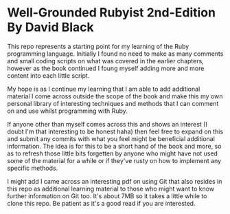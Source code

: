 # Well-Grounded Rubyist 2nd-Edition By David Black

This repo represents a starting point for my learning of the Ruby programming language.
Initially I found no need to make as many comments and small coding scripts on what was covered in the earlier chapters, however as the book continued I foung myself adding more and more content into each little script.

My hope is as I continue my learning that I am able to add additional material I come across outside the scope of the book and make this my own personal library of interesting techniques and methods that I can comment on and use whilst programming with Ruby.

If anyone other than myself comes across this and shows an interest (I doubt I'm that interesting to be honest haha) then feel free to expand on this and submit any commits with what you feel might be beneficial additional information. The idea is for this to be a short hand of the book and more, so as to refresh those little bits forgetten by anyone who might have not used some of the material for a while or if they've rusty on how to implement any specific methods.

I might add I came across an interesting pdf on using Git that also resides in this repo as additional learning material to those who might want to know further information on Git too. It's about 7MB so it takes a little while to clone this repo. Be patient as it's a good read if you are interested.

